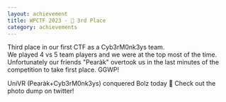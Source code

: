 ```yaml
---
layout: achievement
title: WPCTF 2023 - 🥉 3rd Place
category: achievements
---
```


Third place in our first CTF as a Cyb3rM0nk3ys team.  
We played 4 vs 5 team players and we were at the top most of the time.  
Unfortunately our friends "Pearàk" overtook us in the last minutes of the competition to take first place. GGWP!

UniVR (Pearàk+Cyb3rM0nk3ys) conquered Bolz today 🚩
Check out the photo dump on twitter!